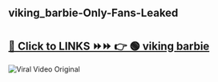 
 ## viking_barbie-Only-Fans-Leaked

# <h2><a href="https://clipsfans.com/viking_barbie&ref=git">🔗 Click to LINKS ⏩⏩ 👉 🟢 viking barbie </a></h2>

<a href="https://clipsfans.com/viking_barbie&ref=git" rel="nofollow" data-target="animated-image.originalLink"><img src="https://i.ibb.co.com/xMMVF88/686577567.gif" alt="Viral Video Original" style="max-width: 100%; display: inline-block;" data-target="animated-image.originalImage"></a>
